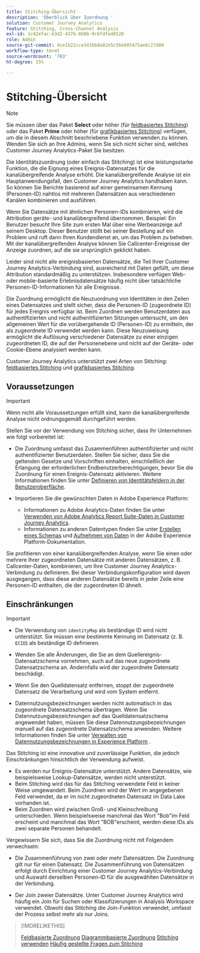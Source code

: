 ```yaml
---
title: Stitching-Übersicht
description: 'Überblick über Zuordnung '
solution: Customer Journey Analytics
feature: Stitching, Cross-Channel Analysis
exl-id: 1c42efac-b3d2-437b-8b0b-9c6fdfed8520
role: Admin
source-git-commit: 4ce1b22cce3416b8a82e5c56e605475ae6c27d88
workflow-type: tm+mt
source-wordcount: '763'
ht-degree: 15%

---
```


# Stitching-Übersicht

>[!NOTE]
>
>Sie müssen über das Paket **Select** oder höher (für [feldbasiertes Stitching](fbs.md)) oder das Paket **Prime** oder höher (für [grafikbasiertes Stitching](gbs.md)) verfügen, um die in diesem Abschnitt beschriebene Funktion verwenden zu können. Wenden Sie sich an Ihre Admins, wenn Sie sich nicht sicher sind, welches Customer Journey Analytics-Paket Sie besitzen.

Die Identitätszuordnung (oder einfach das Stitching) ist eine leistungsstarke Funktion, die die Eignung eines Ereignis-Datensatzes für die kanalübergreifende Analyse erhöht. Die kanalübergreifende Analyse ist ein Hauptanwendungsfall, den Customer Journey Analytics handhaben kann. So können Sie Berichte basierend auf einer gemeinsamen Kennung (Personen-ID) nahtlos mit mehreren Datensätzen aus verschiedenen Kanälen kombinieren und ausführen.

Wenn Sie Datensätze mit ähnlichen Personen-IDs kombinieren, wird die Attribution geräte- und kanalübergreifend übernommen. Beispiel: Ein Benutzer besucht Ihre Site zum ersten Mal über eine Werbeanzeige auf seinem Desktop. Dieser Benutzer stößt bei seiner Bestellung auf ein Problem und ruft dann Ihren Kundendienst an, um das Problem zu beheben. Mit der kanalübergreifenden Analyse können Sie Callcenter-Ereignisse der Anzeige zuordnen, auf die sie ursprünglich geklickt haben.

Leider sind nicht alle ereignisbasierten Datensätze, die Teil Ihrer Customer Journey Analytics-Verbindung sind, ausreichend mit Daten gefüllt, um diese Attribution standardmäßig zu unterstützen. Insbesondere verfügen Web- oder mobile-basierte Erlebnisdatensätze häufig nicht über tatsächliche Personen-ID-Informationen für alle Ereignisse.

Die Zuordnung ermöglicht die Neuzuordnung von Identitäten in den Zeilen eines Datensatzes und stellt sicher, dass die Personen-ID (zugeordnete ID) für jedes Ereignis verfügbar ist. Beim Zuordnen werden Benutzerdaten aus authentifizierten und nicht authentifizierten Sitzungen untersucht, um den allgemeinen Wert für die vorübergehende ID (Personen-ID) zu ermitteln, der als zugeordnete ID verwendet werden kann. Diese Neuzuweisung ermöglicht die Auflösung verschiedener Datensätze zu einer einzigen zugeordneten ID, die auf der Personenebene und nicht auf der Geräte- oder Cookie-Ebene analysiert werden kann.

Customer Journey Analytics unterstützt zwei Arten von Stitching: [feldbasiertes Stitching](fbs.md) und [grafikbasiertes Stitching](gbs.md).

## Voraussetzungen

>[!IMPORTANT]
>
>Wenn nicht alle Voraussetzungen erfüllt sind, kann die kanalübergreifende Analyse nicht ordnungsgemäß durchgeführt werden.

Stellen Sie vor der Verwendung von Stitching sicher, dass Ihr Unternehmen wie folgt vorbereitet ist:

- Die Zuordnung umfasst das Zusammenführen authentifizierter und nicht authentifizierter Benutzerdaten. Stellen Sie sicher, dass Sie die geltenden Gesetze und Vorschriften einhalten, einschließlich der Erlangung der erforderlichen Endbenutzerberechtigungen, bevor Sie die Zuordnung für einen Ereignis-Datensatz aktivieren. Weitere Informationen finden Sie unter [Definieren von Identitätsfeldern in der Benutzeroberfläche](https://experienceleague.adobe.com/de/docs/experience-platform/xdm/ui/fields/identity).

- Importieren Sie die gewünschten Daten in Adobe Experience Platform:

   - Informationen zu Adobe Analytics-Daten finden Sie unter [Verwenden von Adobe Analytics Report Suite-Daten in Customer Journey Analytics](/help/getting-started/aa-vs-cja/aa-data-in-cja.md).
   - Informationen zu anderen Datentypen finden Sie unter [Erstellen eines Schemas](https://experienceleague.adobe.com/en/docs/experience-platform/xdm/tutorials/create-schema-ui) und [Aufnehmen von Daten](https://experienceleague.adobe.com/en/docs/experience-platform/ingestion/home) in der Adobe Experience Platform-Dokumentation.

Sie profitieren von einer kanalübergreifenden Analyse, wenn Sie einen oder mehrere Ihrer zugeordneten Datensätze mit anderen Datensätzen, z. B. Callcenter-Daten, kombinieren, um Ihre Customer Journey Analytics-Verbindung zu definieren. Bei dieser Verbindungskonfiguration wird davon ausgegangen, dass diese anderen Datensätze bereits in jeder Zeile eine Personen-ID enthalten, die der zugeordneten ID ähnelt.


## Einschränkungen

>[!IMPORTANT]
>
>- Die Verwendung von `identityMap` als beständige ID wird nicht unterstützt. Sie müssen eine bestimmte Kennung im Datensatz (z. B. `ECID`) als beständige ID definieren.
>
>- Wenden Sie alle Änderungen, die Sie an dem Quellereignis-Datensatzschema vornehmen, auch auf das neue zugeordnete Datensatzschema an. Andernfalls wird der zugeordnete Datensatz beschädigt.
>
>- Wenn Sie den Quelldatensatz entfernen, stoppt der zugeordnete Datensatz die Verarbeitung und wird vom System entfernt.
>
>- Datennutzungsbezeichnungen werden nicht automatisch in das zugeordnete Datensatzschema übertragen. Wenn Sie Datennutzungsbezeichnungen auf das Quelldatensatzschema angewendet haben, müssen Sie diese Datennutzungsbezeichnungen manuell auf das zugeordnete Datensatzschema anwenden. Weitere Informationen finden Sie unter [Verwalten von Datennutzungsbezeichnungen in Experience Platform](https://experienceleague.adobe.com/en/docs/experience-platform/data-governance/labels/overview) .

Das Stitching ist eine innovative und zuverlässige Funktion, die jedoch Einschränkungen hinsichtlich der Verwendung aufweist.

- Es werden nur Ereignis-Datensätze unterstützt. Andere Datensätze, wie beispielsweise Lookup-Datensätze, werden nicht unterstützt.
- Beim Stitching wird das für das Stitching verwendete Feld in keiner Weise umgewandelt. Beim Zuordnen wird der Wert im angegebenen Feld verwendet, da er im nicht zugeordneten Datensatz im Data Lake vorhanden ist.
- Beim Zuordnen wird zwischen Groß- und Kleinschreibung unterschieden. Wenn beispielsweise manchmal das Wort &quot;Bob&quot;im Feld erscheint und manchmal das Wort &quot;BOB&quot;erscheint, werden diese IDs als zwei separate Personen behandelt.

Vergewissern Sie sich, dass Sie die Zuordnung nicht mit Folgendem verwechseln:

- Die Zusammenführung von zwei oder mehr Datensätzen. Die Zuordnung gilt nur für einen Datensatz. Die Zusammenführung von Datensätzen erfolgt durch Einrichtung einer Customer Journey Analytics-Verbindung und Auswahl derselben Personen-ID für die ausgewählten Datensätze in der Verbindung.

- Der Join zweier Datensätze. Unter Customer Journey Analytics wird häufig ein Join für Suchen oder Klassifizierungen in Analysis Workspace verwendet. Obwohl das Stitching die Join-Funktion verwendet, umfasst der Prozess selbst mehr als nur Joins.

>[!MORELIKETHIS]
>
>[Feldbasierte Zuordnung](fbs.md)
>[Diagrammbasierte Zuordnung](gbs.md)
>[Stitching verwenden](use-stitching.md)
>[Häufig gestellte Fragen zum Stitching](faq.md)

